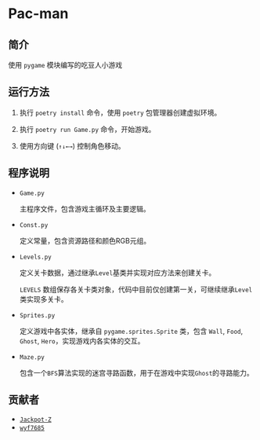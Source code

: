 # Pac-man


## 简介
  使用 `pygame` 模块编写的吃豆人小游戏
  

## 运行方法
  1. 执行 `poetry install` 命令，使用 `poetry` 包管理器创建虚拟环境。
   
  2. 执行 `poetry run Game.py` 命令，开始游戏。

  3. 使用方向键 (`↑↓←→`) 控制角色移动。

## 程序说明

  - `Game.py`
    
    主程序文件，包含游戏主循环及主要逻辑。

  - `Const.py`

    定义常量，包含资源路径和颜色RGB元组。

  - `Levels.py`

    定义关卡数据，通过继承`Level`基类并实现对应方法来创建关卡。
    
    `LEVELS` 数组保存各关卡类对象，代码中目前仅创建第一关，可继续继承`Level`类实现多关卡。

  - `Sprites.py`

    定义游戏中各实体，继承自 `pygame.sprites.Sprite` 类，包含 `Wall`, `Food`, `Ghost`, `Hero`，实现游戏内各实体的交互。

  - `Maze.py`

    包含一个`BFS`算法实现的迷宫寻路函数，用于在游戏中实现`Ghost`的寻路能力。


## 贡献者

  - [`Jackpot-Z`](https://github.com/Jackpot-Z)
  - [`wyf7685`](https://github.com/wyf7685)


